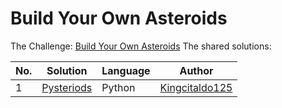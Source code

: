 # Build Your Own Asteroids

The Challenge: [Build Your Own Asteroids](https://codingchallenges.fyi/challenges/challenge-asteroids)
The shared solutions:

| No. | Solution                                                    | Language | Author                                               |
|-----|-------------------------------------------------------------|----------|------------------------------------------------------|
| 1   | [Pysteriods](https://github.com/Kingcitaldo125/Pysteriods)  | Python   | [Kingcitaldo125](https://github.com/Kingcitaldo125/) |
